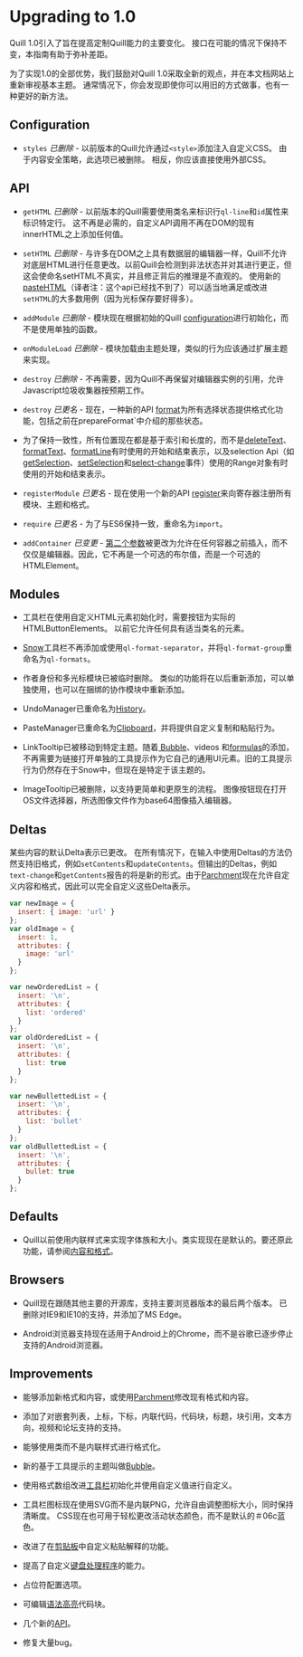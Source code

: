 # Upgrading to 1.0
Quill 1.0引入了旨在提高定制Quill能力的主要变化。 接口在可能的情况下保持不变，本指南有助于弥补差距。

为了实现1.0的全部优势，我们鼓励对Quill 1.0采取全新的观点，并在本文档网站上重新审视基本主题。 通常情况下，你会发现即使你可以用旧的方式做事，也有一种更好的新方法。

## Configuration
- `styles` *已删除* - 以前版本的Quill允许通过`<style>`添加注入自定义CSS。 由于内容安全策略，此选项已被删除。 相反，你应该直接使用外部CSS。

## API
- `getHTML` *已删除* - 以前版本的Quill需要使用类名来标识行`ql-line`和`id`属性来标识特定行。 这不再是必需的，自定义API调用不再在DOM的现有innerHTML之上添加任何值。

- `setHTML` *已删除* - 与许多在DOM之上具有数据层的编辑器一样，Quill不允许对底层HTML进行任意更改。以前Quill会检测到非法状态并对其进行更正，但这会使命名setHTML不真实，并且修正背后的推理是不直观的。 使用新的[pasteHTML]()（译者注：这个api已经找不到了）可以适当地满足或改进`setHTML`的大多数用例（因为光标保存要好得多）。

- `addModule` *已删除* - 模块现在根据初始的Quill [configuration](https://github.com/hzjswlgbsj/quill-document-chinese/blob/master/Documentation/3.%20configuration.md)进行初始化，而不是使用单独的函数。

- `onModuleLoad` *已删除* - 模块加载由主题处理，类似的行为应该通过扩展主题来实现。

- `destroy` *已删除* - 不再需要，因为Quill不再保留对编辑器实例的引用，允许Javascript垃圾收集器按预期工作。

- `destroy` *已更名* - 现在，一种新的API [format](https://github.com/hzjswlgbsj/quill-document-chinese/blob/master/Documentation/API/2.%20formatting.md#format)为所有选择状态提供格式化功能，包括之前在prepareFormat`中介绍的那些状态。

- 为了保持一致性，所有位置现在都是基于索引和长度的，而不是[deleteText](https://github.com/hzjswlgbsj/quill-document-chinese/blob/master/Documentation/API/1.%20content.md#deletetext)、[formatText](https://github.com/hzjswlgbsj/quill-document-chinese/blob/master/Documentation/API/2.%20formatting.md#formattext)、[formatLine](https://github.com/hzjswlgbsj/quill-document-chinese/blob/master/Documentation/API/2.%20formatting.md#formatline)有时使用的开始和结束表示，以及selection Api（如[getSelection](https://github.com/hzjswlgbsj/quill-document-chinese/blob/master/Documentation/API/3.%20selection.md#getselection)、[setSelection](https://github.com/hzjswlgbsj/quill-document-chinese/blob/master/Documentation/API/3.%20selection.md#setselection)和[select-change](https://github.com/hzjswlgbsj/quill-document-chinese/blob/master/Documentation/API/5.%20events.md#selection-change)事件）使用的Range对象有时使用的开始和结束表示。

- `registerModule` *已更名* - 现在使用一个新的API [register](https://github.com/hzjswlgbsj/quill-document-chinese/blob/master/Documentation/API/7.%20extension.md#register)来向寄存器注册所有模块、主题和格式。

- `require` *已更名* - 为了与ES6保持一致，重命名为`import`。

- `addContainer` *已变更* - [第二个参数](https://github.com/hzjswlgbsj/quill-document-chinese/blob/master/Documentation/API/7.%20extension.md#addcontainer)被更改为允许在任何容器之前插入，而不仅仅是编辑器。因此，它不再是一个可选的布尔值，而是一个可选的HTMLElement。

## Modules
- 工具栏在使用自定义HTML元素初始化时，需要按钮为实际的HTMLButtonElements。 以前它允许任何具有适当类名的元素。

- [Snow](https://github.com/hzjswlgbsj/quill-document-chinese/blob/master/Documentation/6.%20themes.md)工具栏不再添加或使用`ql-format-separator`，并将`ql-format-group`重命名为`ql-formats`。

- 作者身份和多光标模块已被临时删除。 类似的功能将在以后重新添加，可以单独使用，也可以在捆绑的协作模块中重新添加。

- UndoManager已重命名为[History](https://github.com/hzjswlgbsj/quill-document-chinese/blob/master/Documentation/modules/3.%20history.md)。

- PasteManager已重命名为[Clipboard](https://github.com/hzjswlgbsj/quill-document-chinese/blob/master/Documentation/modules/4.%20clipboard.md)，并将提供自定义复制和粘贴行为。

- LinkTooltip已被移动到特定主题。随着[ Bubble](https://github.com/hzjswlgbsj/quill-document-chinese/blob/master/Documentation/6.%20themes.md)、videos 和[formulas](https://github.com/hzjswlgbsj/quill-document-chinese/blob/master/Documentation/4.%20formats.md)的添加，不再需要为链接打开单独的工具提示作为它自己的通用UI元素。旧的工具提示行为仍然存在于Snow中，但现在是特定于该主题的。

- ImageTooltip已被删除，以支持更简单和更原生的流程。 图像按钮现在打开OS文件选择器，所选图像文件作为base64图像插入编辑器。

## Deltas
某些内容的默认Delta表示已更改。 在所有情况下，在输入中使用Deltas的方法仍然支持旧格式，例如`setContents`和`updateContents`。但输出的Deltas，例如`text-change`和`getContents`报告的将是新的形式。由于[Parchment](https://github.com/quilljs/parchment)现在允许自定义内容和格式，因此可以完全自定义这些Delta表示。

```js
var newImage = {
  insert: { image: 'url' }
};
var oldImage = {
  insert: 1,
  attributes: {
    image: 'url'
  }
};

var newOrderedList = {
  insert: '\n',
  attributes: {
    list: 'ordered'
  }
};
var oldOrderedList = {
  insert: '\n',
  attributes: {
    list: true
  }
};

var newBullettedList = {
  insert: '\n',
  attributes: {
    list: 'bullet'
  }
};
var oldBullettedList = {
  insert: '\n',
  attributes: {
    bullet: true
  }
};
```

## Defaults
- Quill以前使用内联样式来实现字体族和大小。类实现现在是默认的。要还原此功能，请参阅[内容和格式](https://github.com/hzjswlgbsj/quill-document-chinese/blob/master/Guides/2.%20how-to-customize-quill.md#%E5%86%85%E5%AE%B9%E5%92%8C%E6%A0%BC%E5%BC%8F)。

## Browsers
- Quill现在跟随其他主要的开源库，支持主要浏览器版本的最后两个版本。 已删除对IE9和IE10的支持，并添加了MS Edge。

- Android浏览器支持现在适用于Android上的Chrome，而不是谷歌已逐步停止支持的Android浏览器。

## Improvements
- 能够添加新格式和内容，或使用[Parchment](https://github.com/quilljs/parchment)修改现有格式和内容。

- 添加了对嵌套列表，上标，下标，内联代码，代码块，标题，块引用，文本方向，视频和论坛支持的支持。

- 能够使用类而不是内联样式进行格式化。

- 新的基于工具提示的主题叫做[Bubble](https://github.com/hzjswlgbsj/quill-document-chinese/blob/master/Documentation/6.%20themes.md#bubble)。

- 使用格式数组改进[工具栏](https://github.com/hzjswlgbsj/quill-document-chinese/blob/master/Documentation/modules/1.%20toolbar.md)初始化并使用自定义值进行自定义。

- 工具栏图标现在使用SVG而不是内联PNG，允许自由调整图标大小，同时保持清晰度。 CSS现在也可用于轻松更改活动状态颜色，而不是默认的＃06c蓝色。

- 改进了在[剪贴板](https://github.com/hzjswlgbsj/quill-document-chinese/blob/master/Documentation/modules/4.%20clipboard.md)中自定义粘贴解释的功能。

- 提高了自定义[键盘处理程序](https://github.com/hzjswlgbsj/quill-document-chinese/blob/master/Documentation/modules/2.%20keyboard.md)的能力。

- 占位符配置选项。

- 可编辑[语法高亮](https://github.com/hzjswlgbsj/quill-document-chinese/blob/master/Documentation/modules/5.%20syntax.md)代码块。

- 几个新的[API](https://github.com/hzjswlgbsj/quill-document-chinese/blob/master/Documentation/API/0.%20API.md)。

- 修复大量bug。